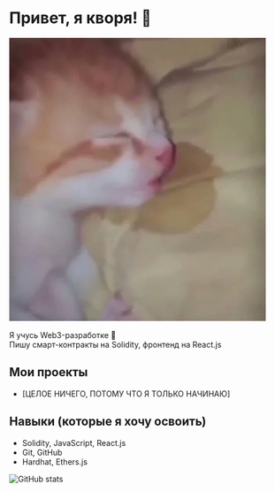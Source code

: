 # Привет, я кворя! 👋

![это я честно](kiki.webp)

Я учусь Web3-разработке 🚀  
Пишу смарт-контракты на Solidity, фронтенд на React.js  

## Мои проекты
- [ЦЕЛОЕ НИЧЕГО, ПОТОМУ ЧТО Я ТОЛЬКО НАЧИНАЮ]

## Навыки (которые я хочу освоить)
- Solidity, JavaScript, React.js
- Git, GitHub
- Hardhat, Ethers.js

![GitHub stats](https://github-readme-stats.vercel.app/api?username=quarylaniel&show_icons=true)
